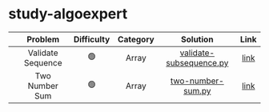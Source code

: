 # study-algoexpert

|   |      Problem      | Difficulty | Category |          Solution           |                               Link                               | 
|---|:-----------------:| :--------: | :------: |:---------------------------:|:----------------------------------------------------------------:| 
|   | Validate Sequence |     🟢     |Array| [validate-subsequence.py](https://github.com/cherry-ni/study-algoexpert/blob/main/Easy/validate-subsequence.py) | [link](https://www.algoexpert.io/questions/validate-subsequence) |
|   |  Two Number Sum   |     🟢     |Array|    [two-number-sum.py]()    |    [link](https://www.algoexpert.io/questions/two-number-sum)    |
